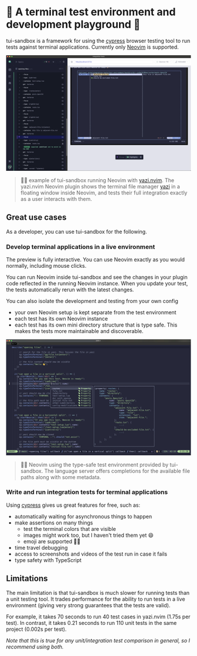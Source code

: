 # 🧪 A terminal test environment and development playground 🛝

tui-sandbox is a framework for using the [cypress](https://www.cypress.io/) browser testing tool to run tests against
terminal applications. Currently only [Neovim](https://github.com/neovim/neovim) is supported.

![example of tui-sandbox being used in [yazi.nvim](https://github.com/mikavilpas/yazi.nvim) tests](documentation/images/yazi-example.webp)

> ☝🏻 example of tui-sandbox running Neovim with [yazi.nvim](https://github.com/mikavilpas/yazi.nvim). The yazi.nvim
> Neovim plugin shows the terminal file manager [yazi](https://github.com/sxyazi/yazi/) in a floating window inside
> Neovim, and tests their full integration exactly as a user interacts with them.

## Great use cases

As a developer, you can use tui-sandbox for the following.

### Develop terminal applications in a live environment

The preview is fully interactive. You can use Neovim exactly as you would normally, including mouse clicks.

You can run Neovim inside tui-sandbox and see the changes in your plugin code reflected in the running Neovim instance.
When you update your test, the tests automatically rerun with the latest changes.

You can also isolate the development and testing from your own config

- your own Neovim setup is kept separate from the test environment
- each test has its own Neovim instance
- each test has its own mini directory structure that is type safe. This makes the tests more maintainable and
  discoverable.

![example of a type-safe test environment in tui-sandbox](documentation/images/type-safe-test-environment-example.webp)

> ☝🏻 Neovim using the type-safe test environment provided by tui-sandbox. The language server offers completions for the
> available file paths along with some metadata.

### Write and run integration tests for terminal applications

Using [cypress](https://www.cypress.io/) gives us great features for free, such as:

- automatically waiting for asynchronous things to happen
- make assertions on many things
  - test the terminal colors that are visible
  - images might work too, but I haven't tried them yet 😄
  - emoji are supported 👍🏻
- time travel debugging
- access to screenshots and videos of the test run in case it fails
- type safety with TypeScript

## Limitations

The main limitation is that tui-sandbox is much slower for running tests than a unit testing tool. It trades performance
for the ability to run tests in a live environment (giving very strong guarantees that the tests are valid).

For example, it takes 70 seconds to run 40 test cases in yazi.nvim (1.75s per test). In contrast, it takes 0.21 seconds
to run 110 unit tests in the same project (0.002s per test).

_Note that this is true for any unit/integration test comparison in general, so I recommend using both._
